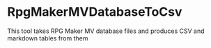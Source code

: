 # RpgMakerMVDatabaseToCsv
This tool takes RPG Maker MV database files and produces CSV and markdown tables from them
